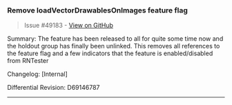 ### Remove loadVectorDrawablesOnImages feature flag

> Issue #49183 - [View on GitHub](https://github.com/facebook/react-native/pull/49183)

Summary:
The feature has been released to all for quite some time now and the holdout group has finally been unlinked. This removes all references to the feature flag and a few indicators that the feature is enabled/disabled from RNTester

Changelog: [Internal]

Differential Revision: D69146787




---

